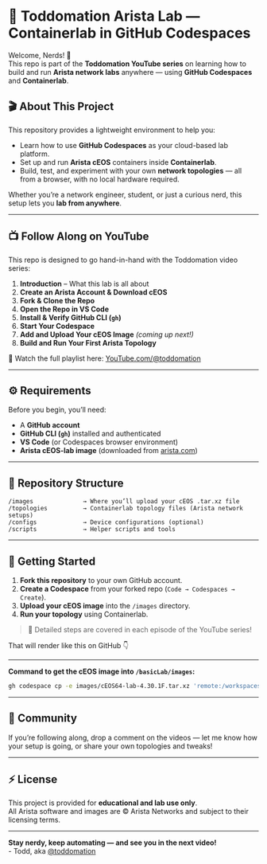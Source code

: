 # 🧠 Toddomation Arista Lab — Containerlab in GitHub Codespaces

Welcome, Nerds! 👋  
This repo is part of the **Toddomation YouTube series** on learning how to build and run **Arista network labs** anywhere — using **GitHub Codespaces** and **Containerlab**.

## 🎬 About This Project

This repository provides a lightweight environment to help you:
- Learn how to use **GitHub Codespaces** as your cloud-based lab platform.
- Set up and run **Arista cEOS** containers inside **Containerlab**.
- Build, test, and experiment with your own **network topologies** — all from a browser, with no local hardware required.

Whether you’re a network engineer, student, or just a curious nerd, this setup lets you **lab from anywhere**.

---

## 📺 Follow Along on YouTube

This repo is designed to go hand-in-hand with the Toddomation video series:

1. **Introduction** – What this lab is all about  
2. **Create an Arista Account & Download cEOS**  
3. **Fork & Clone the Repo**  
4. **Open the Repo in VS Code**  
5. **Install & Verify GitHub CLI (`gh`)**  
6. **Start Your Codespace**  
7. **Add and Upload Your cEOS Image** *(coming up next!)*  
8. **Build and Run Your First Arista Topology**

🎥 Watch the full playlist here: [YouTube.com/@toddomation](https://www.youtube.com/@toddomation)

---

## ⚙️ Requirements

Before you begin, you’ll need:
- A **GitHub account**
- **GitHub CLI (`gh`)** installed and authenticated
- **VS Code** (or Codespaces browser environment)
- **Arista cEOS-lab image** (downloaded from [arista.com](https://www.arista.com))

---

## 📂 Repository Structure
```
/images              → Where you’ll upload your cEOS .tar.xz file
/topologies          → Containerlab topology files (Arista network setups)
/configs             → Device configurations (optional)
/scripts             → Helper scripts and tools
```
---

## 🚀 Getting Started

1. **Fork this repository** to your own GitHub account.  
2. **Create a Codespace** from your forked repo (`Code → Codespaces → Create`).  
3. **Upload your cEOS image** into the `/images` directory.  
4. **Run your topology** using Containerlab.  

> 🧩 Detailed steps are covered in each episode of the YouTube series!

That will render like this on GitHub 👇  

---

**Command to get the cEOS image into `/basicLab/images`:**

```bash
gh codespace cp -e images/cEOS64-lab-4.30.1F.tar.xz 'remote:/workspaces/clabDemos/basicLab/images' -c <codespace_name>
```
---

## 💬 Community

If you’re following along, drop a comment on the videos — let me know how your setup is going, or share your own topologies and tweaks!

---

## ⚡ License

This project is provided for **educational and lab use only**.  
All Arista software and images are © Arista Networks and subject to their licensing terms.

---

**Stay nerdy, keep automating — and see you in the next video!**  
\- Todd, aka [@toddomation](https://www.youtube.com/@toddomation)